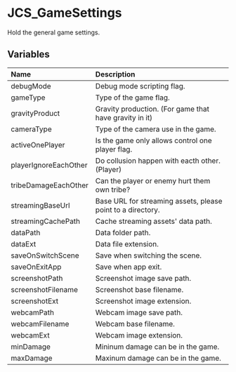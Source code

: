 # JCS_GameSettings

Hold the general game settings.

## Variables

| Name                  | Description                                                 |
|:----------------------|:------------------------------------------------------------|
| debugMode             | Debug mode scripting flag.                                  |
| gameType              | Type of the game flag.                                      |
| gravityProduct        | Gravity production. (For game that have gravity in it)      |
| cameraType            | Type of the camera use in the game.                         |
| activeOnePlayer       | Is the game only allows control one player flag.            |
| playerIgnoreEachOther | Do collusion happen with eacth other. (Player)              |
| tribeDamageEachOther  | Can the player or enemy hurt them own tribe?                |
| streamingBaseUrl      | Base URL for streaming assets, please point to a directory. |
| streamingCachePath    | Cache streaming assets' data path.                          |
| dataPath              | Data folder path.                                           |
| dataExt               | Data file extension.                                        |
| saveOnSwitchScene     | Save when switching the scene.                              |
| saveOnExitApp         | Save when app exit.                                         |
| screenshotPath        | Screenshot image save path.                                 |
| screenshotFilename    | Screenshot base filename.                                   |
| screenshotExt         | Screenshot image extension.                                 |
| webcamPath            | Webcam image save path.                                     |
| webcamFilename        | Webcam base filename.                                       |
| webcamExt             | Webcam image extension.                                     |
| minDamage             | Mininum damage can be in the game.                          |
| maxDamage             | Maxinum damage can be in the game.                          |
